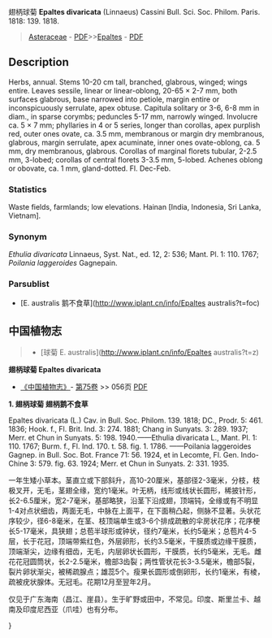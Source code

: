 翅柄球菊 **Epaltes divaricata** (Linnaeus) Cassini Bull. Sci. Soc. Philom. Paris. 1818: 139. 1818.

> [Asteraceae](http://www.iplant.cn/info/Asteraceae?t=foc) - [PDF](http://www.iplant.cn/foc/pdf/Asteraceae.pdf)>>[Epaltes](http://www.iplant.cn/info/Epaltes?t=foc) - [PDF](http://www.iplant.cn/foc/pdf/Epaltes.pdf)

## Description

Herbs, annual. Stems 10-20 cm tall, branched, glabrous, winged; wings entire. Leaves sessile, linear or linear-oblong, 20-65 × 2-7 mm, both surfaces glabrous, base narrowed into petiole, margin entire or inconspicuously serrulate, apex obtuse. Capitula solitary or 3-6, 6-8 mm in diam., in sparse corymbs; peduncles 5-17 mm, narrowly winged. Involucre ca. 5 × 7 mm; phyllaries in 4 or 5 series, longer than corollas, apex purplish red, outer ones ovate, ca. 3.5 mm, membranous or margin dry membranous, glabrous, margin serrulate, apex acuminate, inner ones ovate-oblong, ca. 5 mm, dry membranous, glabrous. Corollas of marginal florets tubular, 2-2.5 mm, 3-lobed; corollas of central florets 3-3.5 mm, 5-lobed. Achenes oblong or obovate, ca. 1 mm, gland-dotted. Fl. Dec-Feb.

### Statistics
Waste fields, farmlands; low elevations. Hainan [India, Indonesia, Sri Lanka, Vietnam].

### Synonym
*Ethulia divaricata* Linnaeus, Syst. Nat., ed. 12, 2: 536; Mant. Pl. 1: 110. 1767; *Poilania laggeroides* Gagnepain.

### Parsublist

* [E.  australis  鹅不食草](http://www.iplant.cn/info/Epaltes australis?t=foc)

## 中国植物志

> * [球菊  E.  australis](http://www.iplant.cn/info/Epaltes australis?t=z)

**翅柄球菊 Epaltes divaricata**

* [《中国植物志》](http://www.iplant.cn/frps)- [第75卷](http://www.iplant.cn/frps/vol/75) >> 056页 [PDF](http://www.iplant.cn/frps/pdf/75/056.PDF)

**1. 翅柄球菊 翅柄鹅不食草**

Epaltes divaricata (L.) Cav. in Bull. Soc. Philom. 139. 1818; DC., Prodr. 5: 461. 1836; Hook. f., Fl. Brit. Ind. 3: 274. 1881; Chang in Sunyats. 3: 289. 1937; Merr. et Chun in Sunyats. 5: 198. 1940.——Ethulia divaricata L., Mant. Pl. 1: 110. 1767; Burm. f., Fl. Ind. 170. t. 58. fig. 1. 1786. ——Poilania laggeroides Gagnep. in Bull. Soc. Bot. France 71: 56. 1924, et in Lecomte, Fl. Gen. Indo-Chine 3: 579. fig. 63. 1924; Merr. et Chun in Sunyats. 2: 331. 1935.

一年生矮小草本。茎直立或下部斜升，高10-20厘米，基部径2-3毫米，分枝，枝极叉开，无毛，茎翅全缘，宽约1毫米。叶无柄，线形或线状长圆形，稀披针形，长2-6.5厘米，宽2-7毫米，基部略狭，沿茎下沿成翅，顶端钝，全缘或有不明显1-4对点状细齿，两面无毛，中脉在上面平，在下面稍凸起，侧脉不显著。头状花序较少，径6-8毫米，在茎、枝顶端单生或3-6个排成疏散的伞房状花序；花序梗长5-17毫米，具狭翅；总苞半球形或钟状，径约7毫米，长约5毫米；总苞片4-5层，长于花冠，顶端带紫红色，外层卵形，长约3.5毫米，干膜质或边缘干膜质，顶端渐尖，边缘有细齿，无毛，内层卵状长圆形，干膜质，长约5毫米，无毛。雌花花冠圆筒状，长2-2.5毫米，檐部3齿裂；两性管状花长3-3.5毫米，檐部5裂，裂片卵状渐尖，被稀疏腺点；雄蕊5个。瘦果长圆形或倒卵形，长约1毫米，有棱，疏被疣状腺体。无冠毛。花期12月至翌年2月。

仅见于广东海南（昌江、崖县）。生于旷野或田中，不常见。印度、斯里兰卡、越南及印度尼西亚（爪哇）也有分布。

}